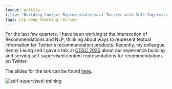 ```yaml
---
layout: article
title: "Building Content Representations at Twitter with Self-Supervised Learning"
tags: nlp deep-learning rec-sys
---
```


For the last few quarters, I have been working at the intersection of Recommendations and NLP, thinking about ways to  represent textual information for Twitter's recommendation products. Recently, my colleague Kenny Leung and I gave a talk at [ODSC 2020](https://odsc.com/speakers/building-content-embedding-with-self-supervised-learning/) about our experience building and serving self-supervised content representations for recommendations on Twitter. 

The slides for the talk can be found [here](https://sijunhe-blog.s3-us-west-1.amazonaws.com/files/ODSC_West_2020_Content_Representations.pdf).

![self-supervised-training](https://sijunhe-blog.s3-us-west-1.amazonaws.com/plots/post26/self_supervised_learning.png)
